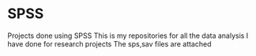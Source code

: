 # SPSS
Projects done using SPSS
This is my repositories for all the data analysis I have done for research projects 
The sps,sav files are attached
